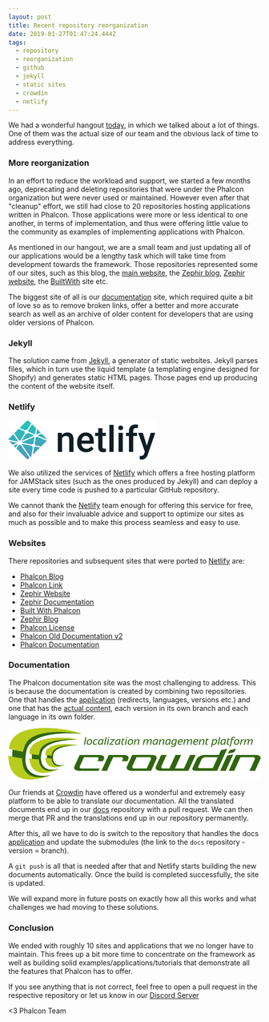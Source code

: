 ```yaml
---
layout: post
title: Recent repository reorganization
date: 2019-01-27T01:47:24.444Z
tags:
  - repository
  - reorganization
  - github
  - jekyll
  - static sites
  - crowdin
  - netlify
---
```

We had a wonderful hangout [today](https://www.youtube.com/watch?v=OAN7W2zVRaI), in which we talked about a lot of things. One of them was the actual size of our team and the obvious lack of time to address everything.

### More reorganization

In an effort to reduce the workload and support, we started a few months ago, deprecating and deleting repositories that were under the Phalcon organization but were never used or maintained. However even after that "cleanup" effort, we still had close to 20 repositories hosting applications written in Phalcon. Those applications were more or less identical to one another, in terms of implementation, and thus were offering little value to the community as examples of implementing applications with Phalcon.

As mentioned in our hangout, we are a small team and just updating all of our applications would be a lengthy task which will take time from development towards the framework. Those repositories represented some of our sites, such as this blog, the [main website](https://phalconphp.com), the [Zephir blog](https://blog.zephir-lang.com), [Zephir website](https://zephir-lang.com), the [BuiltWith](https://builtwith.phalconphp.com) site etc.

The biggest site of all is our [documentation](https://docs.phalconphp.com) site, which required quite a bit of love so as to remove broken links, offer a better and more accurate search as well as an archive of older content for developers that are using older versions of Phalcon.

### Jekyll

The solution came from [Jekyll](https://jekyllrb.com), a generator of static websites. Jekyll parses files, which in turn use the liquid template (a templating engine designed for Shopify) and generates static HTML pages. Those pages end up producing the content of the website itself.

### Netlify

![Netlify](/assets/files/full-logo-light.svg)

We also utilized the services of [Netlify](https://netlify.com) which offers a free hosting platform for JAMStack sites (such as the ones produced by Jekyll) and can deploy a site every time code is pushed to a particular GitHub repository. 

We cannot thank the [Netlify](https://netlify.com) team enough for offering this service for free, and also for their invaluable advice and support to optimize our sites as much as possible and to make this process seamless and easy to use.

### Websites

There repositories and subsequent sites that were ported to [Netlify](https://netlify.com) are:

* [Phalcon Blog](https://blog.phalconphp.com)
* [Phalcon Link](https://phalcon.link)
* [Zephir Website](https://zephir-lang.com)
* [Zephir Documentation](docs.zephir-lang.com)
* [Built With Phalcon](https://builtwith.phalconphp.com)
* [Zephir Blog](https://blog.zephir-lang.com)
* [Phalcon License](https://license.phalconphp.com)
* [Phalcon Old Documentation v2](https://olddocs.phalconphp.com)
* [Phalcon Documentation](https://docs.phalconphp.com)

### Documentation

The Phalcon documentation site was the most challenging to address. This is because the documentation is created by combining two repositories. One that handles the [application](https://github.com/phalcon/docs-app) (redirects, languages, versions etc.) and one that has the [actual content](https://github.com/phalcon/docs), each version in its own branch and each language in its own folder.

![Crowdin](/assets/files/crowdin-logo.png)

Our friends at [Crowdin](https://crowdin.com) have offered us a wonderful and extremely easy platform to be able to translate our documentation. All the translated documents end up in our [docs](https://github.com/phalcon/docs) repository with a pull request. We can then merge that PR and the translations end up in our repository permanently.

After this, all we have to do is switch to the repository that handles the docs [application](https://github.com/phalcon/docs-app) and update the submodules (the link to the `docs` repository - version = branch).

A `git push` is all that is needed after that and Netlify starts building the new documents automatically. Once the build is completed successfully, the site is updated.

We will expand more in future posts on exactly how all this works and what challenges we had moving to these solutions.

### Conclusion
We ended with roughly 10 sites and applications that we no longer have to maintain. This frees up a bit more time to concentrate on the framework as well as building solid examples/applications/tutorials that demonstrate all the features that Phalcon has to offer.

If you see anything that is not correct, feel free to open a pull request in the respective repository or let us know in our [Discord Server](https://phalcon.link/discord)

<3 Phalcon Team
